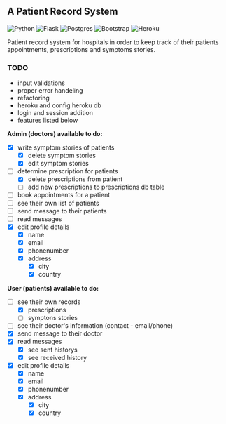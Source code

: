 ## A Patient Record System

![Python](https://img.shields.io/badge/python-3670A0?style=for-the-badge&logo=python&logoColor=ffdd54)
![Flask](https://img.shields.io/badge/flask-%23000.svg?style=for-the-badge&logo=flask&logoColor=white)
![Postgres](https://img.shields.io/badge/postgres-%23316192.svg?style=for-the-badge&logo=postgresql&logoColor=white)
![Bootstrap](https://img.shields.io/badge/bootstrap-%23563D7C.svg?style=for-the-badge&logo=bootstrap&logoColor=white)
![Heroku](https://img.shields.io/badge/heroku-%23430098.svg?style=for-the-badge&logo=heroku&logoColor=white)

Patient record system for hospitals in order to keep track of their patients appointments, prescriptions and symptoms stories. 

### TODO
- input validations
- proper error handeling
- refactoring
- heroku and config heroku db
- login and session addition
- features listed below

<b>Admin (doctors) available to do:</b>
- [x] write symptom stories of patients
    - [x] delete symptom stories 
    - [x] edit symptom stories 
- [ ] determine prescription for patients
    - [x] delete prescriptions from patient
    - [ ] add new prescriptions to prescriptions db table
- [ ] book appointments for a patient
- [ ] see their own list of patients
- [ ] send message to their patients
- [ ] read messages
- [x] edit profile details
    - [x] name
    - [x] email
    - [x] phonenumber
    - [x] address
        - [x] city
        - [x] country

<b>User (patients) available to do:</b>
- [ ] see their own records
    - [x] prescriptions
    - [ ] symptons stories
- [ ] see their doctor's information (contact - email/phone)
- [x] send message to their doctor
- [x] read messages
    - [x] see sent historys
    - [x] see received history
- [x] edit profile details
    - [x] name
    - [x] email
    - [x] phonenumber
    - [x] address
        - [x] city
        - [x] country